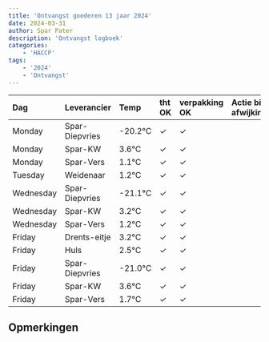 ```yaml
---
title: 'Ontvangst goederen 13 jaar 2024'
date: 2024-03-31
author: Spar Pater
description: 'Ontvangst logboek'
categories:
    - 'HACCP'
tags:
    - '2024'
    - 'Ontvangst'
---
```

| Dag | Leverancier | Temp | tht OK | verpakking OK | Actie bij afwijking | Controle door |
|:---|:---|:---|:---|:---|:---|:---|
| Monday | Spar-Diepvries | -20.2°C | &check; | &check; | | DPater |
| Monday | Spar-KW | 3.6°C | &check; | &check; | | DPater |
| Monday | Spar-Vers | 1.1°C | &check; | &check; | | DPater |
| Tuesday | Weidenaar | 1.2°C | &check; | &check; | | DPater |
| Wednesday | Spar-Diepvries | -21.1°C | &check; | &check; | | WPater |
| Wednesday | Spar-KW | 3.2°C | &check; | &check; | | WPater |
| Wednesday | Spar-Vers | 1.2°C | &check; | &check; | | WPater |
| Friday | Drents-eitje | 3.2°C | &check; | &check; | | WPater |
| Friday | Huls | 2.5°C | &check; | &check; | | WPater |
| Friday | Spar-Diepvries | -21.0°C | &check; | &check; | | WPater |
| Friday | Spar-KW | 3.6°C | &check; | &check; | | WPater |
| Friday | Spar-Vers | 1.7°C | &check; | &check; | | WPater |

## Opmerkingen


